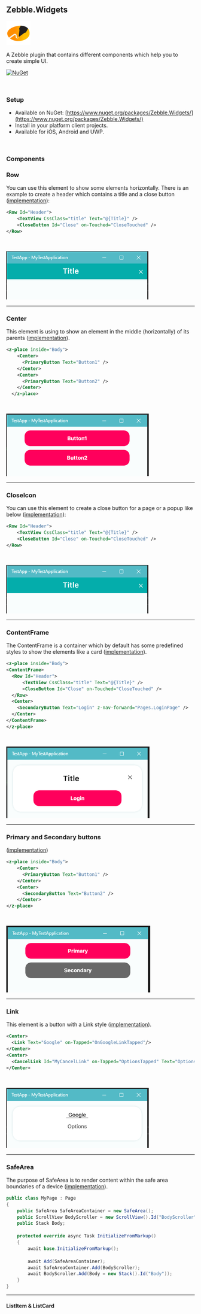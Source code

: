 [logo]: https://raw.githubusercontent.com/Geeksltd/Zebble.Widgets/master/Shared/NuGet/Icon.png "Zebble.Widgets"
[row]: https://raw.githubusercontent.com/Geeksltd/Zebble.Widgets/master/Shared/Screenshots/Row.PNG "Row ScreenShot"
[center]: https://raw.githubusercontent.com/Geeksltd/Zebble.Widgets/master/Shared/Screenshots/Center.PNG "Center ScreenShot"
[closeicon]: https://raw.githubusercontent.com/Geeksltd/Zebble.Widgets/master/Shared/Screenshots/Row.PNG "CloseIcon ScreenShot"
[contentframe]: https://raw.githubusercontent.com/Geeksltd/Zebble.Widgets/master/Shared/Screenshots/ContentFrame.PNG "ContentFrame ScreenShot"
[links]: https://raw.githubusercontent.com/Geeksltd/Zebble.Widgets/master/Shared/Screenshots/Links.PNG "Links ScreenShot"
[buttons]: https://raw.githubusercontent.com/Geeksltd/Zebble.Widgets/master/Shared/Screenshots/Buttons.PNG "Buttons ScreenShot"


## Zebble.Widgets

![logo]

A Zebble plugin that contains different components which help you to create simple UI.


[![NuGet](https://img.shields.io/nuget/v/Zebble.Widgets.svg?label=NuGet)](https://www.nuget.org/packages/Zebble.Widgets/)

<br>

### Setup
* Available on NuGet: [https://www.nuget.org/packages/Zebble.Widgets/](https://www.nuget.org/packages/Zebble.Widgets/)
* Install in your platform client projects.
* Available for iOS, Android and UWP.
<br>


### Components

### Row

You can use this element to show some elements horizontally. There is an example to create a header which contains a title and a close button ([implementation](/Shared/Row.cs)):

```xml
<Row Id="Header">
    <TextView CssClass="title" Text="@{Title}" />
    <CloseButton Id="Close" on-Touched="CloseTouched" />
</Row>
```
<br>

![row]

---

### Center

This element is using to show an element in the middle (horizontally) of its parents ([implementation](/Shared/Center.cs)).

```xml
<z-place inside="Body">
    <Center>
      <PrimaryButton Text="Button1" />
    </Center>
    <Center>
      <PrimaryButton Text="Button2" />
    </Center>
  </z-place>
```
<br>

![center]

---

### CloseIcon

You can use this element to create a close button for a page or a popup like below ([implementation](/Shared/CloseButton.cs)):

```xml
<Row Id="Header">
    <TextView CssClass="title" Text="@{Title}" />
    <CloseButton Id="Close" on-Touched="CloseTouched" />
</Row>
```
<br>

![closeicon]

---

### ContentFrame

The ContentFrame is a container which by default has some predefined styles to show the elements like a card ([implementation](/Shared/ContentFrame.cs)).

```xml
<z-place inside="Body">
<ContentFrame>
  <Row Id="Header">
      <TextView CssClass="title" Text="@{Title}" />
      <CloseButton Id="Close" on-Touched="CloseTouched" />
  </Row>
  <Center>
    <SecondaryButton Text="Login" z-nav-forward="Pages.LoginPage" />
  </Center>
</ContentFrame>
</z-place>

```
<br>

![contentframe]

---

### Primary and Secondary buttons

([implementation](/Shared/Buttons.cs))

```xml
<z-place inside="Body">
    <Center>
      <PrimaryButton Text="Button1" />
    </Center>
    <Center>
      <SecondaryButton Text="Button2" />
    </Center>
</z-place>
```
<br>

![buttons]

---

### Link

This element is a button with a Link style ([implementation](/Shared/Links.cs)).

```xml
<Center>
  <Link Text="Google" on-Tapped="OnGoogleLinkTapped"/>
</Center>
<Center>
  <CancelLink Id="MyCancelLink" on-Tapped="OptionsTapped" Text="Options" />
</Center>
```
<br>

![links]

---

### SafeArea

The purpose of SafeArea is to render content within the safe area boundaries of a device ([implementation](/Shared/SafeArea.cs)).

```csharp
public class MyPage : Page
{
    public SafeArea SafeAreaContainer = new SafeArea();
    public ScrollView BodyScroller = new ScrollView().Id("BodyScroller");
    public Stack Body;

    protected override async Task InitializeFromMarkup()
    {
        await base.InitializeFromMarkup();

        await Add(SafeAreaContainer);
        await SafeAreaContainer.Add(BodyScroller);
        await BodyScroller.Add(Body = new Stack().Id("Body"));
    }
}
```

---

#### ListItem & ListCard


